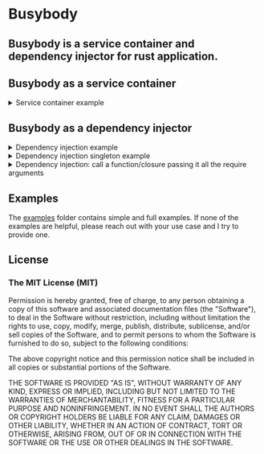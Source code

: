 # Busybody

**Busybody is a service container and dependency injector for rust application.**
---

## Busybody as a service container
<details>
<summary>
  Service container example
</summary>

```rust
use busybody::*;

#[derive(Debug)]
struct Config {
  hostname: String
}

fn main() {
  let container = ServiceContainerBuilder::new()
  .service(Config{ hostname: "http://localhost".into() }) // Will be wrapped in Service<T> ie: Arc<T>
  .register(600i32) // left as it is, i32
  .build();

  let config = container.get::<Config>().unwrap(); // When "some", will return Service<Config>
  let max_connection = container.get_type::<i32>().unwrap(); // When "some", will return i32

  println!("config: {:#?}", &config);
  println!("hostname: {:#?}", &config.hostname);
  println!("max connection: {}", max_connection);
}
```

</details>


## Busybody as a dependency injector
<details>
  <summary>
    Dependency injection example
  </summary>

```rust
use busybody::*;

#[derive(Debug)]
struct Config {
  hostname: String
}

#[busybody::async_trait]
impl busybody::Injectable for Config { // implementing "Injectable" makes your type callable by the injector 

    async fn inject(_: &ServiceContainer) -> Self {
       Self {
           hostname: "localhost".into()
       }
    }
}


#[tokio::main]
async fn main() {
  let config = helpers::provide::<Config>().await;

  println!("config: {:#?}", &config);
  println!("hostname: {:#?}", &config.hostname);
}
```

</details>

<details>
  <summary>
    Dependency injection singleton example
  </summary>

```rust
use busybody::*;

#[derive(Debug)]
struct Config {
  hostname: String
}

#[busybody::async_trait]
impl busybody::Injectable for Config { // implementing "Injectable" makes your type injectable by the injector

    async fn inject(_: &ServiceContainer) -> Self {
       Self {
           hostname: "localhost".into()
       }
    }
}


#[tokio::main]
async fn main() {
  let config = helpers::singleton::<Config>().await;

  println!("config: {:#?}", &config);
  println!("hostname: {:#?}", &config.hostname);
}
```

</details>


<details>
  <summary>
    Dependency injection: call a function/closure passing it all the require arguments 
  </summary>

```rust
use busybody::{helpers, RawType, Service, ServiceContainerBuilder};

#[tokio::main]
async fn main() {
    // 1. Setup the container
    _ = ServiceContainerBuilder::new()
        .register(200) // Register an i32 value that is not wrapped in Service<T>
        .service(400) // Register an i32 value that is wrapped in Service<T>
        .build();

    // 2. `inject_and_call` calls the provided function/closure, injecting all of it's required parameters
    //     inject_and_call takes a function/closure that expects 0 to 17 arguments
    //     The function **must** be async
    let double_result = helpers::inject_and_call(double).await;
    println!("200 double is: {}", double_result);

    // 3. Same as above but we are making use of "RawType<T>"
    //    RawType<T> trys to find an instance of the speicified type. If none exist,
    //    it uses the `default` associate method to create a default instance of the Type.
    //    This means, the "T" in RawType must implement the `Default` trait.
    let sum = helpers::inject_and_call(|raw_i32: RawType<i32>, service_i32: Service<i32>| async {
        raw_i32.into_inner() + *service_i32.into_inner()
    })
    .await;
    println!("Service<200> + RawType<400> = {}", sum);
}

// 4. Function is taken an I32.
//    RawType<T> trys to find an instance of the speicified type. If none exist,
//    it uses the `default` associate method to create a default instance of the Type.
//    This means, the "T" in RawType must implement the `Default` trait.
async fn double(count: RawType<i32>) -> i32 {
    *count * 2
}

```

</details>

## Examples
The [examples](https://github.com/shiftrightonce/busybody/tree/main/examples) folder contains simple and full examples. If none of the examples are helpful,
please reach out with your use case and I  try to provide one.

## License

### The MIT License (MIT)

Permission is hereby granted, free of charge, to any person obtaining a copy of this software and associated documentation files (the "Software"), to deal in the Software without restriction, including without limitation the rights to use, copy, modify, merge, publish, distribute, sublicense, and/or sell copies of the Software, and to permit persons to whom the Software is furnished to do so, subject to the following conditions:

The above copyright notice and this permission notice shall be included in all copies or substantial portions of the Software.

THE SOFTWARE IS PROVIDED "AS IS", WITHOUT WARRANTY OF ANY KIND, EXPRESS OR IMPLIED, INCLUDING BUT NOT LIMITED TO THE WARRANTIES OF MERCHANTABILITY, FITNESS FOR A PARTICULAR PURPOSE AND NONINFRINGEMENT. IN NO EVENT SHALL THE AUTHORS OR COPYRIGHT HOLDERS BE LIABLE FOR ANY CLAIM, DAMAGES OR OTHER LIABILITY, WHETHER IN AN ACTION OF CONTRACT, TORT OR OTHERWISE, ARISING FROM, OUT OF OR IN CONNECTION WITH THE SOFTWARE OR THE USE OR OTHER DEALINGS IN THE SOFTWARE.